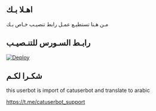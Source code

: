 ## اهـلا بـك
مـن هـنا تستطيـع عمـل رابط تنصيـب خـاص بـك

## رابـط السـورس للتنـصيـب

[![Deploy](https://www.herokucdn.com/deploy/button.svg)](https://heroku.com/deploy?template=https://github.com/Dodo981/jmthon)

## شكـرا لكـم 


this userbot is import of catuserbot and translate to arabic

https://t.me/catuserbot_support
